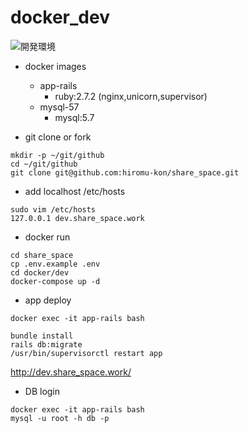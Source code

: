 # docker_dev

![開発環境](https://user-images.githubusercontent.com/74192993/116555304-31e02280-a937-11eb-8808-7c5787d5dddb.png)

* docker images

   * app-rails
      * ruby:2.7.2 (nginx,unicorn,supervisor)
   * mysql-57  
      * mysql:5.7


* git clone or fork


```
mkdir -p ~/git/github
cd ~/git/github
git clone git@github.com:hiromu-kon/share_space.git
```


* add localhost /etc/hosts


```
sudo vim /etc/hosts
127.0.0.1 dev.share_space.work
```

* docker run

```
cd share_space
cp .env.example .env
cd docker/dev
docker-compose up -d
```

* app deploy


```
docker exec -it app-rails bash

bundle install
rails db:migrate
/usr/bin/supervisorctl restart app
```


http://dev.share_space.work/


* DB login


```
docker exec -it app-rails bash
mysql -u root -h db -p
```
